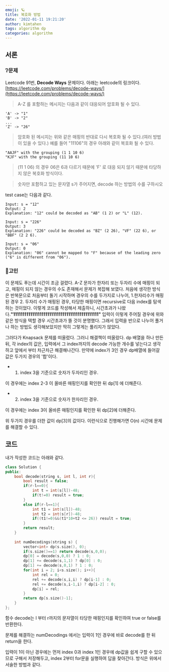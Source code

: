 ```yaml
---
emoji: 🪐
title: 복호화 방법
date: '2022-01-11 19:21:20' 
author: kimtahen
tags: algorithm dp
categories: algorithm
---
```


## 서론
### ❔문제

Leetcode 91번, **Decode Ways** 문제이다. 아래는 leetcode의 링크이다.
[https://leetcode.com/problems/decode-ways/](https://leetcode.com/problems/decode-ways/)

> A-Z 를 포함하는 메시지는  다음과 같이 대응되어 암호화 될 수 있다.
```
'A' -> "1"
'B' -> "2"
...
'Z' -> "26"
```
> 암호화 된 메시지는 위와 같은 매핑의 반대로 다시 복호화 될 수 있다.(여러 방법이 있을 수 있다.) 예를 들어 "11106"의 경우 아래와 같이 복호화 될 수 있다.
```
"AAJF" with the grouping (1 1 10 6)
"KJF" with the grouping (11 10 6)
```
> (11 1 06) 의 경우 06은 6과 다르기 때문에 'F' 로 대응 되지 않기 때문에 타당하지 않은 복호화 방식이다.

> 숫자만 포함하고 있는 문자열 s가 주어지면, decode 하는 방법의 수를 구하시오

test case는 다음과 같다.
```
Input: s = "12"
Output: 2
Explanation: "12" could be decoded as "AB" (1 2) or "L" (12).
```
```
Input: s = "226"
Output: 3
Explanation: "226" could be decoded as "BZ" (2 26), "VF" (22 6), or "BBF" (2 2 6).
```
```
Input: s = "06"
Output: 0
Explanation: "06" cannot be mapped to "F" because of the leading zero ("6" is different from "06").
```

### 🤔고민
이 문제도 푸는데 시간이 조금 걸렸다. A-Z 문자가 한자리 또는 두자리 수에 매핑이 되고, 매핑이 되지 않는 경우의 수도 존재해서 문제가 복잡해 보였다. 처음에 생각한 방식은 반복문으로 처음부터 돌기 시작하며 경우의 수를 두가지로 나누어, 1.한자리수가 매핑된 경우 2. 두자리 수가 매핑된 경우, 타당한 매핑이면 recursive로 다음 index를 탐색하는 것이었다. 이렇게 코드를 작성해서 제출하니, 시간초과가 나왔다.**"111111111111111111111111111111111111111111111"** 입력이 이렇게 주어질 경우에 위와 같은 방식을 택할 경우 시간초과가 뜰 것이 분명했다. 그래서 입력을 반으로 나누어 풀거나 하는 방법도 생각해보았지만 딱히 그렇게는 풀리지가 않았다.

그러다가 Knapsack 문제를 떠올렸다. 그러니 해결책이 떠올랐다. dp 배열을 하나 만든뒤, 각 index의 값은, 입력에서 그 index까지의 decode 가능한 개수를 넣는다고 생각하고 앞에서 부터 차근차근 해결해나간다. 만약에 index가 3인 경우 dp배열에 들어갈 값은 두가지 경우의 '합'이다. 
* 1. index 3을 기준으로 숫자가 두자리인 경우.

이 경우에는 index 2-3 이 올바른 매핑인지를 확인한 뒤 dp[1] 에 더해준다.

* 2. index 3을 기준으로 숫자가 한자리인 경우.

이 경우에는 index 3이 올바른 매핑인지를 확인한 뒤 dp[2]에 더해준다.

위 두가지 경우를 더한 값이 dp[3]의 값이다. 이런식으로 진행해가면 O(n) 시간에 문제를 해결할 수 있다.

## 코드
내가 작성한 코드는 아래와 같다.
```cpp
class Solution {
public:
    bool decode(string s, int l, int r){
        bool result = false;
        if(r-l==0){
            int t = int(s[l])-48;
            if(t!=0) result = true; 
        }
        else if(r-l==1){
            int t1 = int(s[l])-48;
            int t2 = int(s[r])-48;
            if((t1!=0)&&(t1*10+t2 <= 26)) result = true;
        }
        return result;
    } 
    
    int numDecodings(string s) {
        vector<int> dp(s.size(), 0);    
        if(s.size()==1) return decode(s,0,0);
        dp[0] = decode(s,0,0) ? 1 : 0;
        dp[1] += decode(s,1,1) ? dp[0] : 0;
        dp[1] += decode(s,0,1) ? 1 : 0;
        for(int i = 2; i<s.size(); i++){
            int rel = 0;
            rel += decode(s,i,i) ? dp[i-1] : 0;
            rel += decode(s,i-1,i) ? dp[i-2] : 0;
            dp[i] = rel;
        }
        return dp[s.size()-1];
    }
};
```
함수 decode는 l 부터 r까지의 문자열이 타당한 매핑인지를 확인하여 true or false를 반환한다.

문제를 해결하는 numDecodings 에서는 입력이 1인 경우에 바로 decode를 한 뒤 return을 한다.

입력이 1이 아닌 경우에는 먼저 index 0과 index 1인 경우에 dp값을 쉽게 구할 수 있으므로 구해서 저장해두고, index 2부터 for문을 실행하여 답을 찾아간다. 방식은 위에서 서술한 방법과 같다.

```toc
```